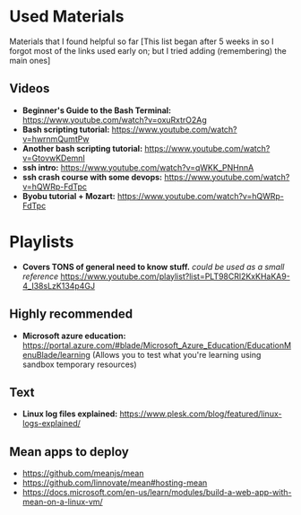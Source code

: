 # Used Materials
Materials that I found helpful so far 
[This list began after 5 weeks in so I forgot most of the links used early on;
but I tried adding (remembering) the main ones]

## Videos
+ **Beginner's Guide to the Bash Terminal:** https://www.youtube.com/watch?v=oxuRxtrO2Ag
+ **Bash scripting tutorial:** https://www.youtube.com/watch?v=hwrnmQumtPw
+ **Another bash scripting tutorial:** https://www.youtube.com/watch?v=GtovwKDemnI
+ **ssh intro:** https://www.youtube.com/watch?v=qWKK_PNHnnA
+ **ssh crash course with some devops:** https://www.youtube.com/watch?v=hQWRp-FdTpc
+ **Byobu tutorial + Mozart:** https://www.youtube.com/watch?v=hQWRp-FdTpc

# Playlists
+ **Covers TONS of general need to know stuff.** *could be used as a small reference*
	https://www.youtube.com/playlist?list=PLT98CRl2KxKHaKA9-4_I38sLzK134p4GJ


## Highly recommended
+ **Microsoft azure education:** https://portal.azure.com/#blade/Microsoft_Azure_Education/EducationMenuBlade/learning 
    (Allows you to test what you're learning using sandbox temporary resources)

## Text
+ **Linux log files explained:** https://www.plesk.com/blog/featured/linux-logs-explained/


## Mean apps to deploy
+ https://github.com/meanjs/mean
+ https://github.com/linnovate/mean#hosting-mean
+ https://docs.microsoft.com/en-us/learn/modules/build-a-web-app-with-mean-on-a-linux-vm/

